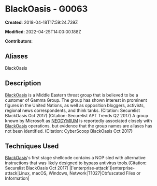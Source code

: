 # BlackOasis - G0063

**Created**: 2018-04-18T17:59:24.739Z

**Modified**: 2022-04-25T14:00:00.188Z

**Contributors**: 

## Aliases

BlackOasis

## Description

[BlackOasis](https://attack.mitre.org/groups/G0063) is a Middle Eastern threat group that is believed to be a customer of Gamma Group. The group has shown interest in prominent figures in the United Nations, as well as opposition bloggers, activists, regional news correspondents, and think tanks. (Citation: Securelist BlackOasis Oct 2017) (Citation: Securelist APT Trends Q2 2017) A group known by Microsoft as [NEODYMIUM](https://attack.mitre.org/groups/G0055) is reportedly associated closely with [BlackOasis](https://attack.mitre.org/groups/G0063) operations, but evidence that the group names are aliases has not been identified. (Citation: CyberScoop BlackOasis Oct 2017)

## Techniques Used


[BlackOasis](https://attack.mitre.org/groups/G0063)'s first stage shellcode contains a NOP sled with alternative instructions that was likely designed to bypass antivirus tools.(Citation: Securelist BlackOasis Oct 2017)
|['enterprise-attack']|enterprise-attack|Linux, macOS, Windows, Network|T1027|Obfuscated Files or Information|

